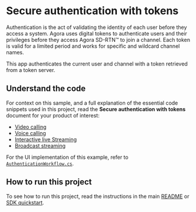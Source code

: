 # Secure authentication with tokens

Authentication is the act of validating the identity of each user before they access a system. Agora uses digital tokens to authenticate users and their privileges before they access Agora SD-RTN™ to join a channel. Each token is valid for a limited period and works for specific and wildcard channel names.

This app authenticates the current user and channel with a token retrieved from a token server.

## Understand the code

For context on this sample, and a full explanation of the essential code snippets used in this project, read the **Secure authentication with tokens** document for your product of interest:

* [Video calling](https://docs.agora.io/en/video-calling/get-started/authentication-workflow?platform=unity)
* [Voice calling](https://docs.agora.io/en/voice-calling/get-started/authentication-workflow?platform=unity)
* [Interactive live Streaming](https://docs.agora.io/en/interactive-live-streaming/enable-features/audio-and-voice-effects?platform=unity)
* [Broadcast streaming](https://docs.agora.io/en/broadcast-streaming/enable-features/audio-and-voice-effects?platform=unity)

For the UI implementation of this example, refer to [`AuthenticationWorkflow.cs`](./AuthenticationWorkflow.cs).

## How to run this project

To see how to run this project, read the instructions in the main [README](../../README.md) or [SDK quickstart](https://docs-beta.agora.io/en/video-calling/get-started/get-started-sdk).



